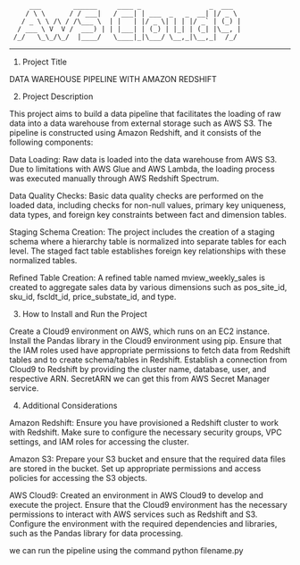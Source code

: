 
         ___        ______     ____ _                 _  ___  
        / \ \      / / ___|   / ___| | ___  _   _  __| |/ _ \ 
       / _ \ \ /\ / /\___ \  | |   | |/ _ \| | | |/ _` | (_) |
      / ___ \ V  V /  ___) | | |___| | (_) | |_| | (_| |\__, |
     /_/   \_\_/\_/  |____/   \____|_|\___/ \__,_|\__,_|  /_/ 
 ----------------------------------------------------------------- 




1. Project Title

DATA WAREHOUSE PIPELINE WITH AMAZON REDSHIFT

2. Project Description
   
This project aims to build a data pipeline that facilitates the loading of raw data into a data warehouse from external storage such as AWS S3. The pipeline is constructed using Amazon Redshift, and it consists of the following components:

Data Loading: Raw data is loaded into the data warehouse from AWS S3. Due to limitations with AWS Glue and AWS Lambda, the loading process was executed manually through AWS Redshift Spectrum.

Data Quality Checks: Basic data quality checks are performed on the loaded data, including checks for non-null values, primary key uniqueness, data types, and foreign key constraints between fact and dimension tables.

Staging Schema Creation: The project includes the creation of a staging schema where a hierarchy table is normalized into separate tables for each level. The staged fact table establishes foreign key relationships with these normalized tables.

Refined Table Creation: A refined table named mview_weekly_sales is created to aggregate sales data by various dimensions such as pos_site_id, sku_id, fscldt_id, price_substate_id, and type.

3. How to Install and Run the Project
   
Create a Cloud9 environment on AWS, which runs on an EC2 instance.
Install the Pandas library in the Cloud9 environment using pip.
Ensure that the IAM roles used have appropriate permissions to fetch data from Redshift tables and to create schema/tables in Redshift.
Establish a connection from Cloud9 to Redshift by providing the cluster name, database, user, and respective ARN.
SecretARN we can get this from AWS Secret Manager service.

4. Additional Considerations

Amazon Redshift: Ensure you have provisioned a Redshift cluster to work with Redshift. Make sure to configure the necessary security groups, VPC settings, and IAM roles for accessing the cluster.

Amazon S3: Prepare your S3 bucket and ensure that the required data files are stored in the bucket. Set up appropriate permissions and access policies for accessing the S3 objects.

AWS Cloud9: Created an environment in AWS Cloud9 to develop and execute the project. Ensure that the Cloud9 environment has the necessary permissions to interact with AWS services such as Redshift and S3. Configure the environment with the required dependencies and libraries, such as the Pandas library for data processing.

we can run the pipeline using the command python filename.py


